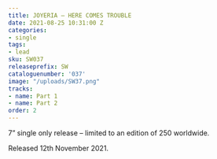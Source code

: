 ```yaml
---
title: JOYERIA – HERE COMES TROUBLE
date: 2021-08-25 10:31:00 Z
categories:
- single
tags:
- lead
sku: SW037
releaseprefix: SW
cataloguenumber: '037'
image: "/uploads/SW37.png"
tracks:
- name: Part 1
- name: Part 2
order: 2
---
```


7” single only release – limited to an edition of 250 worldwide.

Released 12th November 2021.

 



